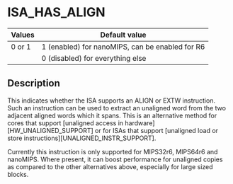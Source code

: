 # ISA_HAS_ALIGN

| Values | Default value |
|--------|---------------|
| 0 or 1 | 1 (enabled) for nanoMIPS, can be enabled for R6 |
|        | 0 (disabled) for everything else |

## Description

This indicates whether the ISA supports an ALIGN or EXTW instruction.
Such an instruction can be used to extract an unaligned word from
the two adjacent aligned words which it spans. This is an alternative
method for cores that support [unaligned access in hardware][HW_UNALIGNED_SUPPORT]
or for ISAs that support [unaligned load or store instructions][UNALIGNED_INSTR_SUPPORT].

Currently this instruction is only supported for MIPS32r6, MIPS64r6 and nanoMIPS.
Where present, it can boost performance for unaligned copies as compared to
the other alternatives above, especially for large sized blocks.
